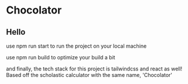 # Chocolator
## Hello
<p>use npm run start to run the project on your local machine</p>
<p>use npm run build to optimize your build a bit</p>
<p>and finally, the tech stack for this project is tailwindcss and react as well! Based off the scholastic calculator with the same name, 'Chocolator'</p>